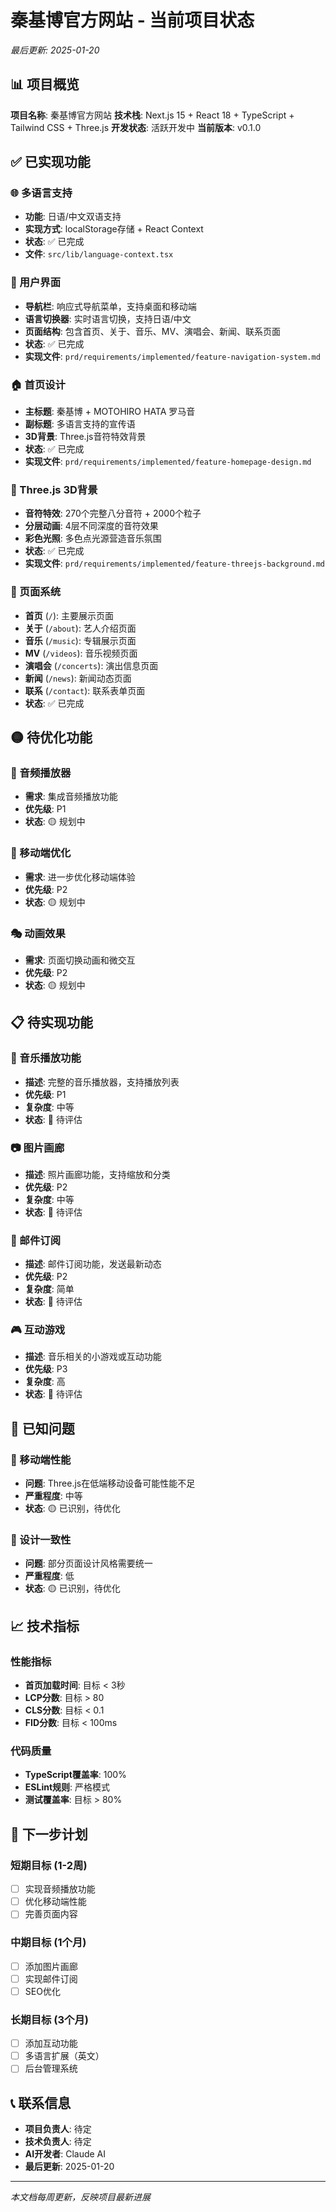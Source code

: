 # 秦基博官方网站 - 当前项目状态

*最后更新: 2025-01-20*

## 📊 项目概览

**项目名称**: 秦基博官方网站
**技术栈**: Next.js 15 + React 18 + TypeScript + Tailwind CSS + Three.js
**开发状态**: 活跃开发中
**当前版本**: v0.1.0

## ✅ 已实现功能

### 🌐 多语言支持
- **功能**: 日语/中文双语支持
- **实现方式**: localStorage存储 + React Context
- **状态**: ✅ 已完成
- **文件**: `src/lib/language-context.tsx`

### 🎨 用户界面
- **导航栏**: 响应式导航菜单，支持桌面和移动端
- **语言切换器**: 实时语言切换，支持日语/中文
- **页面结构**: 包含首页、关于、音乐、MV、演唱会、新闻、联系页面
- **状态**: ✅ 已完成
- **实现文件**: `prd/requirements/implemented/feature-navigation-system.md`

### 🏠 首页设计
- **主标题**: 秦基博 + MOTOHIRO HATA 罗马音
- **副标题**: 多语言支持的宣传语
- **3D背景**: Three.js音符特效背景
- **状态**: ✅ 已完成
- **实现文件**: `prd/requirements/implemented/feature-homepage-design.md`

### 🎵 Three.js 3D背景
- **音符特效**: 270个完整八分音符 + 2000个粒子
- **分层动画**: 4层不同深度的音符效果
- **彩色光照**: 多色点光源营造音乐氛围
- **状态**: ✅ 已完成
- **实现文件**: `prd/requirements/implemented/feature-threejs-background.md`

### 📄 页面系统
- **首页** (`/`): 主要展示页面
- **关于** (`/about`): 艺人介绍页面
- **音乐** (`/music`): 专辑展示页面
- **MV** (`/videos`): 音乐视频页面
- **演唱会** (`/concerts`): 演出信息页面
- **新闻** (`/news`): 新闻动态页面
- **联系** (`/contact`): 联系表单页面
- **状态**: ✅ 已完成

## 🟡 待优化功能

### 🎵 音频播放器
- **需求**: 集成音频播放功能
- **优先级**: P1
- **状态**: 🟡 规划中

### 📱 移动端优化
- **需求**: 进一步优化移动端体验
- **优先级**: P2
- **状态**: 🟡 规划中

### 🎭 动画效果
- **需求**: 页面切换动画和微交互
- **优先级**: P2
- **状态**: 🟡 规划中

## 📋 待实现功能

### 🎵 音乐播放功能
- **描述**: 完整的音乐播放器，支持播放列表
- **优先级**: P1
- **复杂度**: 中等
- **状态**: 🔴 待评估

### 📷 图片画廊
- **描述**: 照片画廊功能，支持缩放和分类
- **优先级**: P2
- **复杂度**: 中等
- **状态**: 🔴 待评估

### 📧 邮件订阅
- **描述**: 邮件订阅功能，发送最新动态
- **优先级**: P2
- **复杂度**: 简单
- **状态**: 🔴 待评估

### 🎮 互动游戏
- **描述**: 音乐相关的小游戏或互动功能
- **优先级**: P3
- **复杂度**: 高
- **状态**: 🔴 待评估

## 🐞 已知问题

### 📱 移动端性能
- **问题**: Three.js在低端移动设备可能性能不足
- **严重程度**: 中等
- **状态**: 🟡 已识别，待优化

### 🎨 设计一致性
- **问题**: 部分页面设计风格需要统一
- **严重程度**: 低
- **状态**: 🟡 已识别，待优化

## 📈 技术指标

### 性能指标
- **首页加载时间**: 目标 < 3秒
- **LCP分数**: 目标 > 80
- **CLS分数**: 目标 < 0.1
- **FID分数**: 目标 < 100ms

### 代码质量
- **TypeScript覆盖率**: 100%
- **ESLint规则**: 严格模式
- **测试覆盖率**: 目标 > 80%

## 🎯 下一步计划

### 短期目标 (1-2周)
- [ ] 实现音频播放功能
- [ ] 优化移动端性能
- [ ] 完善页面内容

### 中期目标 (1个月)
- [ ] 添加图片画廊
- [ ] 实现邮件订阅
- [ ] SEO优化

### 长期目标 (3个月)
- [ ] 添加互动功能
- [ ] 多语言扩展（英文）
- [ ] 后台管理系统

## 📞 联系信息

- **项目负责人**: 待定
- **技术负责人**: 待定
- **AI开发者**: Claude AI
- **最后更新**: 2025-01-20

---

*本文档每周更新，反映项目最新进展*